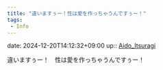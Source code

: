 ```yaml
---
title: "違いますぅー！性は愛を作っちゃうんですぅー！"
tags:
 - Info
---
```


date: 2024-12-20T14:12:32+09:00
up:: [Aido_Itsuragi](../Bar/Novel/Nacaria/Aido_Itsuragi.md)

違いますぅー！　性は愛を作っちゃうんですぅー！